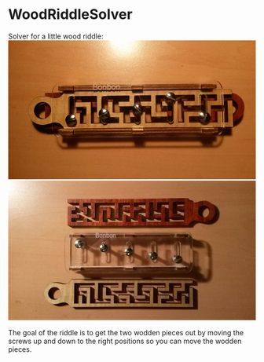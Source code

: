 # WoodRiddleSolver

Solver for a little wood riddle:
![Image](images/20170129_210604.jpg)
![Image](images/20170129_210249.jpg)

The goal of the riddle is to get the two wodden pieces out by moving the screws up and down to the right positions so you can move the wodden pieces.
